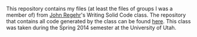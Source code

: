 This repository contains my files (at least the files of groups I was a 
member of) from [John Regehr][jr]'s Writing Solid Code class. The repository
that contains all code generated by the class can be found [here][all]. This
class was taken during the Spring 2014 semester at the University of Utah.

  [jr]: https://www.cs.utah.edu/~regehr/
  [all]: https://github.com/regehr/solid_code_class
